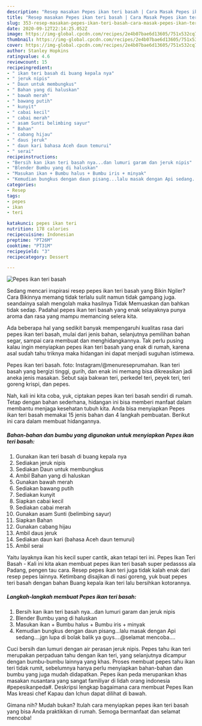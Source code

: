 ```yaml
---
description: "Resep masakan Pepes ikan teri basah | Cara Masak Pepes ikan teri basah Yang Menggugah Selera"
title: "Resep masakan Pepes ikan teri basah | Cara Masak Pepes ikan teri basah Yang Menggugah Selera"
slug: 353-resep-masakan-pepes-ikan-teri-basah-cara-masak-pepes-ikan-teri-basah-yang-menggugah-selera
date: 2020-09-12T22:14:25.052Z
image: https://img-global.cpcdn.com/recipes/2e4b07bae6d13605/751x532cq70/pepes-ikan-teri-basah-foto-resep-utama.jpg
thumbnail: https://img-global.cpcdn.com/recipes/2e4b07bae6d13605/751x532cq70/pepes-ikan-teri-basah-foto-resep-utama.jpg
cover: https://img-global.cpcdn.com/recipes/2e4b07bae6d13605/751x532cq70/pepes-ikan-teri-basah-foto-resep-utama.jpg
author: Stanley Hopkins
ratingvalue: 4.6
reviewcount: 15
recipeingredient:
- " ikan teri basah di buang kepala nya"
- " jeruk nipis"
- " Daun untuk membungkus"
- " Bahan yang di haluskan"
- " bawah merah"
- " bawang putih"
- " kunyit"
- " cabai kecil"
- " cabai merah"
- " asam Sunti belimbing sayur"
- " Bahan"
- " cabang hijau"
- " daus jeruk"
- " daun kari bahasa Aceh daun temurui"
- " serai"
recipeinstructions:
- "Bersih kan ikan teri basah nya...dan lumuri garam dan jeruk nipis"
- "Blender Bumbu yang di haluskan"
- "Masukan ikan + Bumbu halus + Bumbu iris + minyak"
- "Kemudian bungkus dengan daun pisang...lalu masak dengan Api sedang....jgn lupa di bolak balik ya guys....@selamat mencoba...."
categories:
- Resep
tags:
- pepes
- ikan
- teri

katakunci: pepes ikan teri 
nutrition: 178 calories
recipecuisine: Indonesian
preptime: "PT26M"
cooktime: "PT31M"
recipeyield: "3"
recipecategory: Dessert

---
```



![Pepes ikan teri basah](https://img-global.cpcdn.com/recipes/2e4b07bae6d13605/751x532cq70/pepes-ikan-teri-basah-foto-resep-utama.jpg)

Sedang mencari inspirasi resep pepes ikan teri basah yang Bikin Ngiler? Cara Bikinnya memang tidak terlalu sulit namun tidak gampang juga. seandainya salah mengolah maka hasilnya Tidak Memuaskan dan bahkan tidak sedap. Padahal pepes ikan teri basah yang enak selayaknya punya aroma dan rasa yang mampu memancing selera kita.

Ada beberapa hal yang sedikit banyak mempengaruhi kualitas rasa dari pepes ikan teri basah, mulai dari jenis bahan, selanjutnya pemilihan bahan segar, sampai cara membuat dan menghidangkannya. Tak perlu pusing kalau ingin menyiapkan pepes ikan teri basah yang enak di rumah, karena asal sudah tahu triknya maka hidangan ini dapat menjadi suguhan istimewa.

Pepes ikan teri basah. foto: Instagram/@menureseprumahan. Ikan teri basah yang bergizi tinggi, gurih, dan enak ini memang bisa dikreasikan jadi aneka jenis masakan. Sebut saja bakwan teri, perkedel teri, peyek teri, teri goreng krispi, dan pepes.


Nah, kali ini kita coba, yuk, ciptakan pepes ikan teri basah sendiri di rumah. Tetap dengan bahan sederhana, hidangan ini bisa memberi manfaat dalam membantu menjaga kesehatan tubuh kita. Anda bisa menyiapkan Pepes ikan teri basah memakai 15 jenis bahan dan 4 langkah pembuatan. Berikut ini cara dalam membuat hidangannya.

<!--inarticleads1-->

##### Bahan-bahan dan bumbu yang digunakan untuk menyiapkan Pepes ikan teri basah:

1. Gunakan  ikan teri basah di buang kepala nya
1. Sediakan  jeruk nipis
1. Sediakan  Daun untuk membungkus
1. Ambil  Bahan yang di haluskan
1. Gunakan  bawah merah
1. Sediakan  bawang putih
1. Sediakan  kunyit
1. Siapkan  cabai kecil
1. Sediakan  cabai merah
1. Gunakan  asam Sunti (belimbing sayur)
1. Siapkan  Bahan
1. Gunakan  cabang hijau
1. Ambil  daus jeruk
1. Sediakan  daun kari (bahasa Aceh daun temurui)
1. Ambil  serai


Yaitu layaknya ikan his kecil super cantik, akan tetapi teri ini. Pepes Ikan Teri Basah - Kali ini kita akan membuat pepes ikan teri basah super pedassss ala Padang, pengen tau cara. Resep pepes ikan teri juga tidak kalah enak dari resep pepes lainnya. Ketimbang disajikan di nasi goreng, yuk buat pepes teri basah dengan bahan Buang kepala ikan teri lalu bersihkan kotorannya. 

<!--inarticleads2-->

##### Langkah-langkah membuat Pepes ikan teri basah:

1. Bersih kan ikan teri basah nya...dan lumuri garam dan jeruk nipis
1. Blender Bumbu yang di haluskan
1. Masukan ikan + Bumbu halus + Bumbu iris + minyak
1. Kemudian bungkus dengan daun pisang...lalu masak dengan Api sedang....jgn lupa di bolak balik ya guys....@selamat mencoba....


Cuci bersih dan lumuri dengan air perasan jeruk nipis. Pepes tahu ikan teri merupakan perpaduan tahu dengan ikan teri, yang selanjutnya dicampur dengan bumbu-bumbu lainnya yang khas. Proses membuat pepes tahu ikan teri tidak rumit, sebelumnya hanya perlu menyiapkan bahan-bahan dan bumbu yang juga mudah didapatkan. Pepes ikan peda merupankan khas masakan nusantara yang sangat familiyar di lidah orang indonesia #pepesikanpeda#. Deskripsi lengkap bagaimana cara membuat Pepes Ikan Mas kreasi chef Kapau dan Ichun dapat dilihat di bawah. 

Gimana nih? Mudah bukan? Itulah cara menyiapkan pepes ikan teri basah yang bisa Anda praktikkan di rumah. Semoga bermanfaat dan selamat mencoba!

